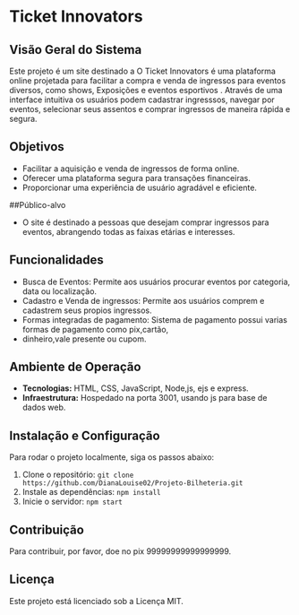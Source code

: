 
# Ticket Innovators

## Visão Geral do Sistema
Este projeto é um site destinado a O Ticket Innovators é uma plataforma online
projetada para facilitar a compra e venda de ingressos para eventos diversos, como shows, 
Exposições e eventos esportivos . Através de uma interface  intuitiva os usuários podem cadastrar ingresssos,
navegar por eventos, selecionar seus assentos e comprar ingressos de maneira rápida e segura.

## Objetivos

- Facilitar a aquisição e venda de ingressos de forma online.
- Oferecer uma plataforma segura para transações financeiras.
- Proporcionar uma experiência de usuário agradável e eficiente.


##Público-alvo
- O site é destinado a pessoas que desejam comprar ingressos 
para eventos, abrangendo todas as faixas etárias e interesses.


## Funcionalidades
- Busca de Eventos: Permite aos usuários procurar eventos por categoria, data ou localização.
- Cadastro e Venda de ingressos: Permite aos usuários comprem e cadastrem seus propios ingressos.
- Formas integradas de pagamento: Sistema de pagamento possui varias formas de pagamento como pix,cartão,
- dinheiro,vale presente ou cupom.

## Ambiente de Operação
- **Tecnologias:** HTML, CSS, JavaScript, Node,js, ejs e express.
- **Infraestrutura:** Hospedado na porta 3001, usando js para base de dados web.

## Instalação e Configuração
Para rodar o projeto localmente, siga os passos abaixo:
1. Clone o repositório: `git clone https://github.com/DianaLouise02/Projeto-Bilheteria.git`
2. Instale as dependências: `npm install`
3. Inicie o servidor: `npm start`

## Contribuição
Para contribuir, por favor, doe no pix 99999999999999999.

## Licença
Este projeto está licenciado sob a Licença MIT.

